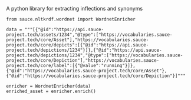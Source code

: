 A python library for extracting inflections and synonyms

    from sauce.nltkrdf.wordnet import WordnetEnricher
    
    data = """[{"@id":"https://api.sauce-project.tech/assets/1234","@type":["https://vocabularies.sauce-project.tech/core/Asset"],"https://vocabularies.sauce-project.tech/core/depicts":[{"@id":"https://api.sauce-project.tech/depictions/1234"}]},{"@id":"https://api.sauce-project.tech/depictions/1234","@type":["https://vocabularies.sauce-project.tech/core/Depiction"],"https://vocabularies.sauce-project.tech/core/label":[{"@value":"running"}]},{"@id":"https://vocabularies.sauce-project.tech/core/Asset"},{"@id":"https://vocabularies.sauce-project.tech/core/Depiction"}]"""
    
    enricher = WordnetEnricher(data)
    enriched_asset = enricher.enrich()